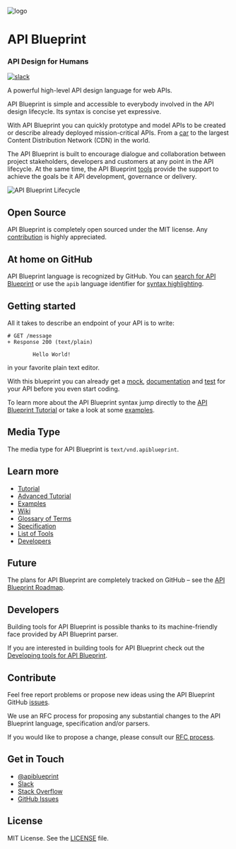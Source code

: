 ![logo](https://raw.github.com/apiaryio/api-blueprint/master/assets/logo_apiblueprint.png)

# API Blueprint
### API Design for Humans

[![slack](https://apiblueprint-slack.herokuapp.com/badge.svg)](https://apiblueprint-slack.herokuapp.com/)

A powerful high-level API design language for web APIs.

API Blueprint is simple and accessible to everybody involved in the API design
lifecycle. Its syntax is concise yet expressive.

With API Blueprint you can quickly prototype and model APIs to be created or
describe already deployed mission-critical APIs. From a [car][tesla] to the
largest Content Distribution Network (CDN) in the world.

The API Blueprint is built to encourage dialogue and collaboration between
project stakeholders, developers and customers at any point in the API
lifecycle. At the same time, the API Blueprint [tools][] provide the support to
achieve the goals be it API development, governance or delivery.

![API Blueprint Lifecycle](assets/lifecycle.png)

[tesla]: https://github.com/timdorr/model-s-api/blob/master/apiary.apib
[tools]: http://apiblueprint.org/#tooling

## Open Source
API Blueprint is completely open sourced under the MIT license.
Any [contribution][contribute] is highly appreciated.

[contribute]: #Contribute

## At home on GitHub
API Blueprint language is recognized by GitHub. You can
[search for API Blueprint][search] or use the `apib` language identifier for
[syntax highlighting][gfm].

[search]: https://github.com/search?utf8=%E2%9C%93&q=language%3A%22API+Blueprint%22&type=Repositories&ref=advsearch&l=API+Blueprint&l=

[gfm]: https://help.github.com/articles/github-flavored-markdown/#syntax-highlighting

## Getting started
All it takes to describe an endpoint of your API is to write:

```apib
# GET /message
+ Response 200 (text/plain)

        Hello World!
```

in your favorite plain text editor.

With this blueprint you can already get a [mock][], [documentation][] and
[test][] for your API before you even start coding.

To learn more about the API Blueprint syntax jump directly to the
[API Blueprint Tutorial][tutorial] or take a look at some [examples][].

[mock]: http://docs.apibstart.apiary.io/#reference/0/message/get?console=1
[documentation]: http://docs.apibstart.apiary.io
[test]: http://dredd.readthedocs.org/en/latest/
[tutorial]: Tutorial.md
[examples]: https://github.com/apiaryio/api-blueprint/tree/master/examples

## Media Type
The media type for API Blueprint is `text/vnd.apiblueprint`.

## Learn more
- [Tutorial][tutorial]
- [Advanced Tutorial][advanced_tutorial]
- [Examples][examples]
- [Wiki][wiki]
- [Glossary of Terms][glossary]
- [Specification][specification]
- [List of Tools][tools]
- [Developers][developers]

[advanced_tutorial]: Advanced%20Tutorial.md
[glossary]: Glossary%20of%20Terms.md
[specification]: API%20Blueprint%20Specification.md
[wiki]: https://github.com/apiaryio/api-blueprint/wiki
[developers]: https://github.com/apiaryio/api-blueprint/wiki/Developers

## Future
The plans for API Blueprint are completely tracked on GitHub – see the
[API Blueprint Roadmap][roadmap].

[roadmap]: https://github.com/apiaryio/api-blueprint/wiki/Roadmap

## Developers
Building tools for API Blueprint is possible thanks to its machine-friendly face
provided by API Blueprint parser.

If you are interested in building tools for API Blueprint check out the
[Developing tools for API Blueprint][developers].

## Contribute
Feel free report problems or propose new ideas using the API Blueprint GitHub
[issues][].

We use an RFC process for proposing any substantial changes to the API
Blueprint language, specification and/or parsers.

If you would like to propose a change, please consult our
[RFC process][rfc].

[issues]: https://github.com/apiaryio/api-blueprint/issues
[rfc]: https://github.com/apiaryio/api-blueprint-rfcs

## Get in Touch
- [@apiblueprint](https://twitter.com/apiblueprint)
- [Slack](https://apiblueprint-slack.herokuapp.com/)
- [Stack Overflow](http://stackoverflow.com/questions/tagged/apiblueprint)
- [GitHub Issues][issues]

## License
MIT License. See the [LICENSE](https://github.com/apiaryio/api-blueprint/blob/master/LICENSE)
file.
